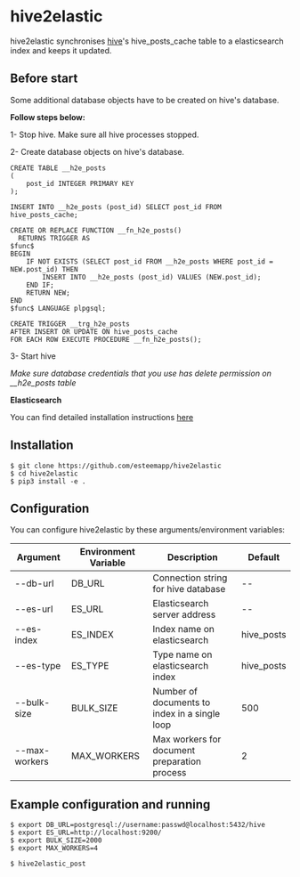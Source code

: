 # hive2elastic

hive2elastic synchronises [hive](https://github.com/steemit/hivemind)'s hive_posts_cache table to a elasticsearch index and keeps it updated.


## Before start

Some additional database objects have to be created on hive's database.

**Follow steps below:**

1- Stop hive. Make sure all hive processes stopped.

2- Create database objects on hive's database.

```
CREATE TABLE __h2e_posts
(
    post_id INTEGER PRIMARY KEY
);
```

```
INSERT INTO __h2e_posts (post_id) SELECT post_id FROM hive_posts_cache;
```

```
CREATE OR REPLACE FUNCTION __fn_h2e_posts()
  RETURNS TRIGGER AS
$func$
BEGIN   
    IF NOT EXISTS (SELECT post_id FROM __h2e_posts WHERE post_id = NEW.post_id) THEN
    	INSERT INTO __h2e_posts (post_id) VALUES (NEW.post_id);
	END IF;
	RETURN NEW;
END
$func$ LANGUAGE plpgsql;
```

```
CREATE TRIGGER __trg_h2e_posts
AFTER INSERT OR UPDATE ON hive_posts_cache
FOR EACH ROW EXECUTE PROCEDURE __fn_h2e_posts();
```

3- Start hive

*Make sure database credentials that you use has delete permission on __h2e_posts table*

**Elasticsearch** 

You can find detailed installation instructions [here](https://www.elastic.co/guide/en/elasticsearch/reference/current/install-elasticsearch.html)


## Installation

```
$ git clone https://github.com/esteemapp/hive2elastic
$ cd hive2elastic
$ pip3 install -e .
```

## Configuration

You can configure hive2elastic by these arguments/environment variables:


|	Argument	|	Environment Variable	|	Description | Default|
|	--------	|	--------	|	--------	|  --------	|  
|	--db-url	|	DB_URL	|	Connection string for hive database	| -- | 
|	--es-url	|	ES_URL	|	Elasticsearch server address	| -- | 
|	--es-index	|	ES_INDEX	|	 Index name on elasticsearch	| hive_posts | 
|	--es-type	|	ES_TYPE	|	 Type name on elasticsearch index | hive_posts | 
|	--bulk-size	|	BULK_SIZE	|	 Number of documents to index in a single loop | 500 | 
|	--max-workers	|	MAX_WORKERS	|  Max workers for document preparation process | 2 | 


## Example configuration and running

```
$ export DB_URL=postgresql://username:passwd@localhost:5432/hive 
$ export ES_URL=http://localhost:9200/
$ export BULK_SIZE=2000                 
$ export MAX_WORKERS=4

$ hive2elastic_post
```
